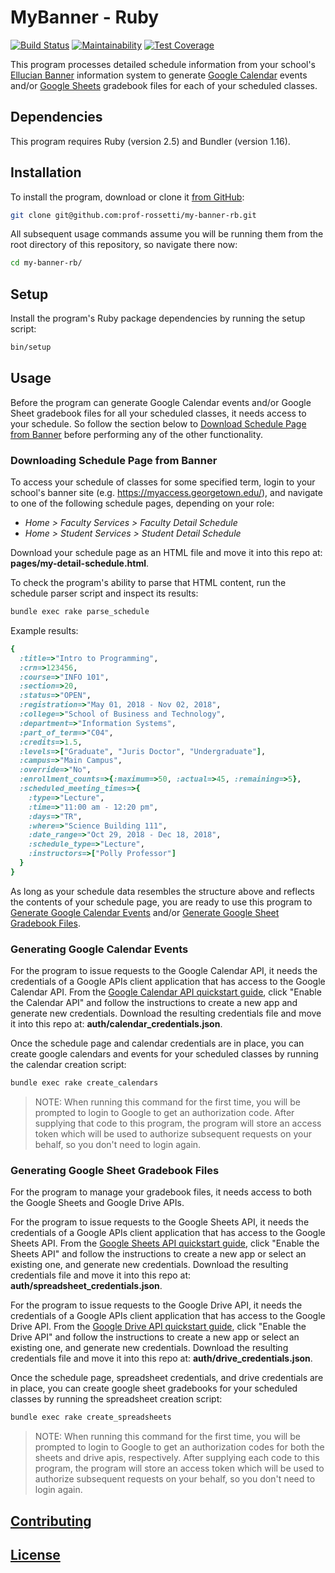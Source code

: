 # MyBanner - Ruby

[![Build Status](https://travis-ci.com/prof-rossetti/my-banner-rb.svg?branch=master)](https://travis-ci.com/prof-rossetti/my-banner-rb)
[![Maintainability](https://api.codeclimate.com/v1/badges/41968ec227c9b165cd82/maintainability)](https://codeclimate.com/github/prof-rossetti/my-banner-rb/maintainability)
[![Test Coverage](https://api.codeclimate.com/v1/badges/41968ec227c9b165cd82/test_coverage)](https://codeclimate.com/github/prof-rossetti/my-banner-rb/test_coverage)

This program processes detailed schedule information from your school's [Ellucian Banner](https://www.ellucian.com/solutions/ellucian-banner) information system to generate [Google Calendar](https://calendar.google.com) events and/or [Google Sheets](https://docs.google.com/spreadsheets) gradebook files for each of your scheduled classes.

## Dependencies

This program requires Ruby (version 2.5) and Bundler (version 1.16).

## Installation

To install the program, download or clone it [from GitHub](https://github.com/prof-rossetti/my-banner-rb):

```sh
git clone git@github.com:prof-rossetti/my-banner-rb.git
```

All subsequent usage commands assume you will be running them from the root directory of this repository, so navigate there now:

```sh
cd my-banner-rb/
```

## Setup

Install the program's Ruby package dependencies by running the setup script:

```sh
bin/setup
```

## Usage

Before the program can generate Google Calendar events and/or Google Sheet gradebook files for all your scheduled classes, it needs access to your schedule. So follow the section below to [Download Schedule Page from Banner](#downloading-schedule-page-from-banner) before performing any of the other functionality.

### Downloading Schedule Page from Banner

To access your schedule of classes for some specified term, login to your school's banner site (e.g. https://myaccess.georgetown.edu/), and navigate to one of the following schedule pages, depending on your role:

  + *Home > Faculty Services > Faculty Detail Schedule*
  + *Home > Student Services > Student Detail Schedule*

Download your schedule page as an HTML file and move it into this repo at: **pages/my-detail-schedule.html**.

To check the program's ability to parse that HTML content, run the schedule parser script and inspect its results:

```sh
bundle exec rake parse_schedule
```

Example results:

```rb
{
  :title=>"Intro to Programming",
  :crn=>123456,
  :course=>"INFO 101",
  :section=>20,
  :status=>"OPEN",
  :registration=>"May 01, 2018 - Nov 02, 2018",
  :college=>"School of Business and Technology",
  :department=>"Information Systems",
  :part_of_term=>"C04",
  :credits=>1.5,
  :levels=>["Graduate", "Juris Doctor", "Undergraduate"],
  :campus=>"Main Campus",
  :override=>"No",
  :enrollment_counts=>{:maximum=>50, :actual=>45, :remaining=>5},
  :scheduled_meeting_times=>{
    :type=>"Lecture",
    :time=>"11:00 am - 12:20 pm",
    :days=>"TR",
    :where=>"Science Building 111",
    :date_range=>"Oct 29, 2018 - Dec 18, 2018",
    :schedule_type=>"Lecture",
    :instructors=>["Polly Professor"]
  }
}
```

As long as your schedule data resembles the structure above and reflects the contents of your schedule page, you are ready to use this program to [Generate Google Calendar Events](#Generating-Google-Calendar-Events) and/or [Generate Google Sheet Gradebook Files](#Generating-Google-Sheet-Gradebook-Files).

### Generating Google Calendar Events

For the program to issue requests to the Google Calendar API, it needs the credentials of a Google APIs client application that has access to the Google Calendar API. From the [Google Calendar API quickstart guide](https://developers.google.com/calendar/quickstart/ruby), click "Enable the Calendar API" and follow the instructions to create a new app and generate new credentials. Download the resulting credentials file and move it into this repo at: **auth/calendar_credentials.json**.

Once the schedule page and calendar credentials are in place, you can create google calendars and events for your scheduled classes by running the calendar creation script:

```sh
bundle exec rake create_calendars
```

> NOTE: When running this command for the first time, you will be prompted to login to Google to get an authorization code. After supplying that code to this program, the program will store an access token which will be used to authorize subsequent requests on your behalf, so you don't need to login again.

### Generating Google Sheet Gradebook Files

For the program to manage your gradebook files, it needs access to both the Google Sheets and Google Drive APIs.

For the program to issue requests to the Google Sheets API, it needs the credentials of a Google APIs client application that has access to the Google Sheets API. From the [Google Sheets API quickstart guide](https://developers.google.com/sheets/api/quickstart/ruby), click "Enable the Sheets API" and follow the instructions to create a new app or select an existing one, and generate new credentials. Download the resulting credentials file and move it into this repo at: **auth/spreadsheet_credentials.json**.

For the program to issue requests to the Google Drive API, it needs the credentials of a Google APIs client application that has access to the Google Drive API. From the [Google Drive API quickstart guide](https://developers.google.com/drive/api/v3/quickstart/ruby), click "Enable the Drive API" and follow the instructions to create a new app or select an existing one, and generate new credentials. Download the resulting credentials file and move it into this repo at: **auth/drive_credentials.json**.

Once the schedule page, spreadsheet credentials, and drive credentials are in place, you can create google sheet gradebooks for your scheduled classes by running the spreadsheet creation script:

```sh
bundle exec rake create_spreadsheets
```

> NOTE: When running this command for the first time, you will be prompted to login to Google to get an authorization codes for both the sheets and drive apis, respectively. After supplying each code to this program, the program will store an access token which will be used to authorize subsequent requests on your behalf, so you don't need to login again.

## [Contributing](/CONTRIBUTING.md)

## [License](/LICENSE.md)
